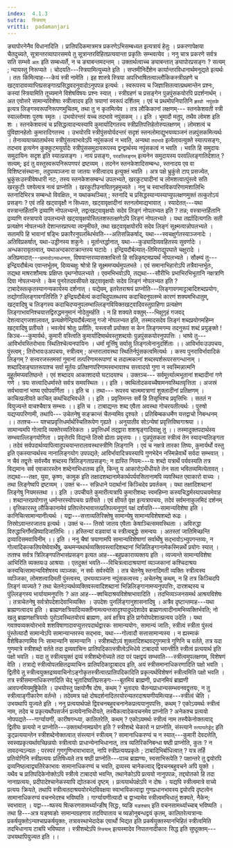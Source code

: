 ```yaml
---
index:  4.1.3
sutra:  स्त्रियाम्
vritti:  padamanjari
---
```


ङ्यापोरनेनैव विधानादिति । प्रातिपदिकमात्रमत्र प्रकरणेऽभिसम्बध्यत इत्यत्रायं हेतुः । प्रकरणापेक्षया चैतदुच्यते, सूत्रान्तरव्यापारसमये तु सूत्रान्तरविहितप्रत्ययान्ता प्रकृतिः सम्भवत्येव । ननु चात्र प्रकरणे सर्वत्र सति सम्भवे `अतः` इति सम्बध्यर्ते, न च ङ्याबन्तमदन्तम् । उक्तार्थत्वाच्च ङ्याबन्तात् ङ्यापोरप्रसङ्गः ? सत्यम् ; न्यायस्तु निरूप्यते ।
चोदयति---स्त्रियामित्युच्यते इति । सप्तमीनिर्देशेन कार्यान्तरविधानार्थमनूद्यते इत्यर्थः । ततः किमित्याह---केयं स्त्री नामेति । इह शास्त्रे स्त्रिया अपरिभाषितत्वाल्लौकिकस्त्रीग्रहणे च खट्वादावव्याप्तिप्रसङ्गात्प्रसिद्धवदनुवादोऽनुपपन्न इत्यर्थः । स्वरूपस्य च जिज्ञासितत्वात्प्रथमान्तेन प्रश्नः, कस्यां स्त्रियामिति तूच्यमाने विशेषविषयः प्रश्नः स्यात् । स्त्रीग्रहणं च प्रसङ्गेन पुन्नपुंसकयोरपि प्रदर्शनार्थम् । अत एवोत्तरे सामान्यविशेषाः स्त्रीत्वादय इति त्रयाणां स्वरूपं दर्शितम् । एवं च प्रथमोपनिपातिनि `ह्रस्वो नपुंसके` इत्यत्र लिङ्गस्वरूपनिरूपणमुचितम्, तथा तु न कृतमित्येव । तत्र लौकिकानां लक्षणम्---
स्तनकेशवती स्त्री स्याल्लोमशः पुरुषः स्मृतः ।
उभयोरन्तरं यच्च तदभावे नपुंसकम् ।। इति ।
भूमादौ मतुप्, तथैव लोमश इति शः । स्तनकेशवत्त्वं च प्रसिद्धत्वादन्यस्यापि कुमार्यादिगतस्य स्त्रीप्रतिपत्तिहेतोरुपलक्षणम् । लोमशत्वं च पुंविज्ञानहेतोः कुमारादिगतस्य । उभयोरपि स्त्रीपुंसयोर्यदन्तरं सदृशं स्तनलोमाद्युभयव्यञ्जनं तन्नपुंसकमित्यर्थः । तेनाव्ययाख्यातार्थस्य स्त्रीपुंसत्वाभावेऽपि नपुंसकत्वं न भवति, अन्यथा `तदभावे` इत्येतावत्युक्ते स्यात्पसङ्गः, तदभाव इत्यनेन कुक्कुटमयूर्यादेः स्त्रीपुंससमुदायरूपस्य द्वन्द्वार्थस्य नपुंसकत्वं न भवति । भवति हि समुदायः समुदायिनः सदृश इति स्यात्प्रसङ्गः । नायं प्रसङ्गः, `परवल्लिङ्गम्` इत्यनेन समुदायस्य परवल्लिङ्गातिदेशात् ? सत्यम्; इदं तु वस्तुस्वरूपनिरूपणपरं द्रष्टव्यम् । तदनेन स्तनकेशादिसम्बन्धः, स्तनादय एव वा विशिष्टसंस्थानाः, तदुपव्यञ्जना वा जातयः स्त्रीत्वादय इत्युक्तं भवति ।
अत्र पक्षे भ्रुकुंसे टाप् प्रसज्येत, भ्रुकुंसःउस्त्रीवेषधारी नटः, तस्य स्तनकेशसम्बन्धं उपलभ्यते, खरकुट्यादीनां च लोमशत्वात्पुंस्त्वे सति खरकुटीः पश्येत्यत्र नत्वं प्राप्नोति । खरकुटीउनापितगृहमुच्यते । ननु च स्वाभाविकपरिणामशालिभिः स्तनादिभिरत्र सम्बन्धो विवक्षितः, न यथाकथञ्चित् ; स्तनादि च प्रसिद्धस्यान्यस्याप्युपलक्षणमुक्तं तत्कुतोऽयं प्रसङ्गः ? एवं तहि खट्वावृक्षौ न सिध्यतः, खट्वावृक्षादीनां स्तनलोमाद्यभावात् । स्यादेतत्---यथा वस्त्रान्तर्हितानि द्रव्याणि नोपलभ्यन्ते, तद्वत्खट्वावृक्षयोः सदेव लिङ्गं नोपलभ्यत इति ? तन्न; वस्त्रान्तर्हितानि द्रव्याणि वस्त्रापाये उपलभ्यन्ते खट्वावृक्षयोस्तिलशस्तत्क्षणेऽपि लिङ्गं नोपलभ्यते । यथा तर्ह्यादित्यगतिः सती प्रत्यक्षेण नोपलभ्यते देशान्तरप्राप्त्या त्वनुमीयते, तथा खट्वावृक्षयोरपि सदेव लिङ्गं सूक्ष्मत्वान्नोपलभ्यते ।
सतामपि हि भावानां षड्भिः प्रकारैरनुपलब्धिर्भवति---अतिसन्निकर्षाद्, यथा---स्वचक्षुर्गतस्याञ्जनादेः । अतिविप्रकर्षात्, यथा-उड्डीनस्य शकुनेः । मूर्तान्तर्द्धानात्, यथा---कुड्यादिव्यवहितस्य सुवर्णादेः । अन्धकारावृतत्वात्, यथाअन्दकाराक्रान्तस्य घटादेः । इन्द्रियदौर्बल्यात्-तिमिराद्युपघाते चक्षुरादेः । अतिप्रमादात्---`प्रामादोऽनवधानता`, विषयान्तरव्यासक्तचित्तो हि सन्निकृष्टमप्रयर्थं नोपलभ्यते । सौक्ष्म्यं तु---इन्द्रियदौर्बल्य एवान्तर्भूतम्, दिव्यचक्षुः श्रोत्रो हि सूक्ष्ममप्यर्थमुपलभते । एवं समानाभिहारोऽपि तत्रैवान्तर्भूतः, तद्यथा माषराशौमाषः प्रक्षिप्तः पृथग्नोपलभ्यते । एवमभिभवोऽपि, तद्यथा---सौरीभिः प्रभाभिरभिभूतानि नक्षत्राणि दिवा नोपलभ्यन्ते । केम पुनरेतदवसीयते खट्वावृक्षयोः सदेव लिङ्गं नोपलभ्यत इति ? टाबादेस्तत्कृतस्यानन्यकार्यस्य दर्शनात् । यद्येवम्, इतरेतराश्रयं प्राप्नोति---लिङ्गावगमाट्टाबादिशब्दप्रयोगः, तद्योगाल्लिङ्गावगतिरिति ? इन्द्रियदौर्बल्यं कदाचिदुपलब्धस्य कदाचिदनुपलम्भे कारणं शक्यमभिधातुम्, खट्वादिषु च लिङ्गस्य कदाचिदप्यनुपलम्भाल्लिङ्गविविक्तखट्वादिवस्तुग्राहिणा प्रत्यक्षेण लिङ्गाभावनिश्चयात्तद्विरुद्धमनुमानं नोदेतुमर्हति । न हि शक्यते वक्तुम्---भिक्षुगृहं गजवद् देशत्वाद्गजशालावत्, प्रत्यक्षेणेन्द्रियदौर्बल्यात्तु गजो नोपलभ्यत इति, तस्मादसदेव लिङ्गं शब्दप्रयोगमहिम्न खट्वादिषु प्रतीयते । भवत्वेवं श्रोतुः प्रतीतिः, यस्त्वसौ प्रयोक्ता स केन लिङ्गमगम्य तदनुरूपं शब्दं प्रयुङ्क्ते ! किञ्च---कुमार्यर्थः, कुमारी वस्त्विति कुमार्यादिष्वर्थवस्तुशब्दयोः पुन्नपुंसकयोरनुपपत्तिः । भाष्ये तु---
आविर्भावस्तिरोभावः स्थितिश्चेत्यनपायिनः ।
धर्मा मूर्त्तिषु सर्वासु लिङ्गत्वेनानुदर्शिताः ।। 
आविर्भावःउउपचयः, पुंस्त्वम् ; तिरोभावःउअपचयः, स्त्रीत्वम् ; अन्तरालावस्था स्थितिर्नपुंसकत्वमित्यर्थः । कस्य पुनराविर्भावादिकं लिङ्गम् ? सत्त्वरजस्तमसां गुमानां तत्परिणामरूपाणां च तदात्मकानां शब्दस्पर्शरूपरसगन्धानाम् । शब्दादिसङ्घातरूपाश्च सर्वा मूर्तयः प्रतिक्षणपरिणामस्वभावाश्च सत्त्वादयो गुणा न स्वस्मिन्नात्मनि मूहूर्तमप्यवतिष्ठन्ते । एवं शब्दादय आकाशादयो घटादयश्च ।
उक्तञ्च---
सर्वमूर्त्त्यात्मभूतानां शब्दादीनां गणे गणे ।
त्रयः सत्त्वादिधर्मास्ते सर्वत्र समवस्थितः ।। इति ।
क्वथितोदकवच्चैषामनवस्थितवृत्तिता ।
अजस्रं सर्वभावानां भाष्य एवोपवर्णिता ।। इति च ।
तथा---
रूपस्य चात्ममात्राणां शुक्लादीनां प्रतिक्षणम् ।
काचित्प्रलीयते काचित् कथंचिदभिवर्धते ।। इति ।
प्रवृत्तिमन्तः सर्वे हि तिसृभिश्च प्रवृत्तिभिः ।
सततं न वियुज्यन्ते वाचश्चैवात्र सम्भवः ।। इति च ।
टाबाद्यन्तः शब्द एवैता अवस्था गोचरयतीत्यर्थः । पुरुषो यद्यप्यपरिणामी, तथापि---
उचेतनेषु सङ्क्रान्तं चैतन्यमिव दृश्यते ।
प्रतिबिम्बकधर्मेण यत्तद्वाचो निबन्धनम् ।।
ततश्च---
यश्चाप्रवृत्तिधर्मार्थस्चितिरूपेण गृह्यते ।
अनुयातीव सोऽन्येषां प्रवृत्तिविष्वगाश्रया ।।
सामान्यमपि गोत्वादि व्यक्तेरव्यतिरेकतः ।
प्रवृत्तिधर्मं तद्द्वारा शशश्रृङ्गादिवाक्षु तु ।।
तस्मादुक्तपदार्थस्य सम्भवाल्लिङ्गयोगिता ।
प्रवृत्तेरपि विद्यन्ते तिस्रो ह्येताः प्रवृत्तयः ।।
पुन्नपुंसकता स्त्रीत्वं तेन स्यादन्यलिङ्गता ।
तदेवं सर्वपदार्थव्यापित्वादुपचयान्तरालावस्थास्त्रीणि लिङ्गानि । एवं च नक्षत्रे तारका तिष्यः, कुमार्यर्थो वस्तु इति एकस्याप्यर्थस्य नानालिङ्गयोग उपपद्यते; आविर्भावादित्रयस्यापि गुणभेदेन नस्मिन्नेवार्थे सर्वदा सम्भवात् । न चैवं तद्वृत्तेः सर्वस्यैव शब्दस्य त्रिलिङ्गताप्रसङ्गः; न ह्यस्ति नियमः---यः शब्दो यत्रार्थे पर्यवस्यति तत्र विद्यमानः सर्व एवाकारस्तेन शब्देनाभिधातव्य इति, किन्तु य आकारोऽभीधीयते तेन सता भवितव्यमित्येतावत् । तद्यथा---तक्षा, युवा, कृष्णः, कामुक इति तक्षादशब्दानामेकार्थपर्यवसितानामपि व्यवस्थित एवाकारो वाच्यः । तथा लिङ्गेष्वपि द्रष्टव्यम् । उक्तं च---
सन्निधाने पदार्थानां किञ्चिदेव प्रवर्तकम् ।
यथा तक्षादिशब्दानां लिङ्गेषु नियमस्तथा ।। इति ।
उपचीयते कुमारीत्यत्रापि कुमारीशब्दः स्वमहिम्ना कस्यचिद्धर्मस्यापचयमेवाह । शब्दान्तरप्रयोगात्तु धर्मान्तरस्योपचयः प्रतीयते । एवं क्षीयते वृक्ष इत्यत्रापचयः, तदेवं सर्वमनाकुलमिदं दर्शनम् ।
वृत्तिकारस्तु लौकिकानामेवं प्रतिपत्तेरभावात्तत्प्रतिपत्यनुगुणं पक्षं दर्शयति---सामान्यविशेषा इति । कानिचित्सामान्यानीत्यर्थः ।
यद्वा---सत्ताव्यतिरिक्तेषु सामान्येषु सामान्यविशेषशब्दो रूढः । तिस्रोऽवान्तरजातय इत्यर्थः । उक्तं च---
तिस्रो जातय एवैताः केषाञ्चित्समवस्थिताः ।
अविरुद्धा विरुद्धाभिर्गोमहिष्यादिजातिभिः ।।
हस्तिन्यां वडवायां च स्त्रीत्वबुद्धेः समन्वयः ।
अतस्तां जातिमिच्छन्ति द्रव्यादिसमवायिनीम् ।। इति ।
ननु चैषां त्रयाणामपि सामान्यविशेषाणां सर्वार्थेषु सद्भावोऽभ्युपगन्तव्यः, न गोत्वादिकत्कतिपयेष्वेवार्थेषु, कथमन्यथार्थव्यक्तिवस्त्वादिशब्दानां भिन्निलिङ्गानामेकस्मिन्नर्थे प्रयोगः स्यात् । ततश्च सर्वत्र त्रिलिङ्गपतिभासंप्रसङ्ग इत्यत आह---बहुप्रकाराव्यक्तय इति । व्यज्यन्ते सामान्यविशेषा आभिरिति व्यक्तयःउ आश्रयाः । एतदुक्तं भवति---विचित्रत्वादाश्रयाणां व्यञ्जकानां कश्चिदाश्रयः कस्यचित्सामान्यविशेषस्य व्यञ्जकः, न सर्वः सर्वस्येति । तत्र चेतनेषु स्तनादिमती व्यक्तिः स्त्रीत्वस्य व्यञ्जिका, लोमशत्वादिमती पुंस्त्वस्य, उभयव्यञ्जना नपुंसकत्वस्य ; अचेतनेषु कथम्, न हि तत्र किञ्चिदपि लिङ्गं व्यज्यते ? तथा चेतनेऽप्यर्थव्यक्तिवस्त्वादिशब्दानां भिन्निलिङ्गानामप्यनुपपत्तिः, दारशब्दस्य च पुंल्लिङ्गस्य भार्यायामनुपत्तिः ? अत आह---क्वचिदाश्रयविशेषाभावादिति । तदभिव्यञ्जनसमर्थ आश्रयविशेषः । तत्राचेतनेषु सर्वत्रोपदेशादेवाभिव्यक्तिः । उपदेशः पुनर्लिङ्गानुशासनादिषु । अत्रैव दृष्टान्तमाह---यथा ब्राह्मणत्वादय इति । ब्राह्मणक्षत्रियादिव्यक्तीनामत्यन्तसादृश्यादुपदेशादेव ब्राह्मणत्वादीनामभिव्यक्तिर्भवति; नो खलु ब्राह्मणक्षत्रिययोः पुरोऽवस्थितयोरयं ब्राह्मणः, अयं क्षत्रिय इति प्रागेवोपदेशात्प्रत्यय उदेति । यथा गवाश्वव्यक्त्योरभावे शशविषाणादावप्युत्तरपदार्थद्वारकः सामान्ययोगः, सामान्यं जातिः, स्त्रीत्वं स्त्रीता पुंस्त्वं पुंस्तेत्यादौ सामान्वेऽपि सामान्यान्तरस्य सद्भावः, यथा---गोत्वादौ सत्तासामान्यस्य । न ह्यस्माकं वैशेषिकाणामिव निः सामान्यानि सामान्यानि ।
स्त्रीशब्दोऽयं शुक्लादिशब्दवद्गुणमात्रे गुणिनि च वर्तते, तत्र यदा गुणमात्रे स्त्रीशब्दो वर्तते तदा द्रव्यवाचिनः प्रातिपदिकात्स्त्रीत्वेऽभिधेये टाबादयो भवन्तीति स्त्रीत्वं प्रत्ययार्थ इति पक्षो भवति । यदा तु स्त्रीत्वयुक्तं द्रव्यं स्त्रीशब्देनोच्यते तदा परं पक्षद्वयं सम्भवति---स्त्रीत्वमुपलक्षणम्, विशेषणं वेति । तत्राद्ये स्त्रीत्वोपलक्षितद्रव्याचिनः प्रातिपदिकाट्टाबादय इति, अयं स्त्रीसमानाधिकरणादिति पक्षो भवति । द्वितीये तु स्त्रीत्वयुक्तद्रव्यवाचिनोऽङ्गोकृतस्त्रीत्वात्प्रातिपदिकादिति प्रकृत्यर्थविशेषणं स्त्रीत्वमिति पक्षो भवति । तत्र स्त्रीसमानाधिकरणादिति चेद् भूतादिष्वतिप्रसङ्गः---बूतमियं ब्राह्मणी, प्रधानमियं ब्राह्मणी आवपनमियमुष्ट्रिकेति । उभयोस्तु पक्षयोर्नैष दोषः, कथम् ? भूतादयः चैतन्यप्राधान्यसम्भवनवद्वृत्तयः, न तु स्त्रीत्वाङ्गीकारेण वर्तन्ते । तदेवमत्र पक्षे दोषदर्शनादितरयोरन्यतरदाश्रयणीयमित्याह---स्त्रीत्वं चेति । उभयथापि युज्यते इति । ननु प्रत्ययार्थपक्षे द्विवचनबहुवचनानेकप्रत्ययानुपपत्तिः, कथम् ? एकोऽयमर्थः स्त्रीत्वं नाम, तदेव च प्रकृत्यर्थोपसर्जनं प्रत्ययेनाभिधीयते, तस्यैकत्वादेकवचनमेव प्राप्नोति ? अनेकश्च प्रत्ययो नोपपद्यते---गार्ग्यायणी, कारीषगन्ध्या, कालितरेति, कथम् ? एकोऽयमर्थः स्त्रीत्वं नाम तस्यैकेनोक्तत्वाद् द्वितीयः प्रत्ययो न प्राप्नोति---उक्तार्थानामप्रयोग इति ? स्त्रीशब्दे चेकारो न प्राप्नोति, संस्त्याने `स्त्यायतेर्ड्रट्` इति ड्रट्प्रत्ययान्तेन स्त्रीशब्देनोक्तत्वात् संस्त्यानं स्त्रीत्वम् ? सामानाधिकरण्यं च न स्यात्---कुमारी देवदत्तेति, स्वस्वप्रकृत्यर्थावच्छिन्नयोः स्त्रीत्वयोः प्राधान्येनाभिधानात्, तत्र व्यतिरिकनिबन्धा षष्ठी प्राप्नोति, कुतः ? न तावदन्यऽन्यतः ; परस्परं गुणगुणिभावाभावात्, नापि स्त्रीप्रत्ययप्रकृतेः ; टाबादिभिर्बाधित्वात् ? यत्र तर्हि प्रतियोगिनि स्त्रीप्रत्ययः प्रतिषिध्यते तत्र षष्ठी प्राप्नोति---पञ्च ब्राह्मण्यः, स्वसाभिरूपेति ? पक्षान्तरे तु द्वयोरपि द्रव्यनिष्ठत्वाद्व्यतिरेकाभावः सामानाधिकरण्यं च भवति, द्रव्यस्य चानेकत्वाद् द्विवचनबहुवचने अपि युक्ते । यथैव च प्रातिपदिकेनोक्तेऽपि स्त्रीत्वे टाबादयो भवन्ति, तथानेकोऽपि प्रत्ययो नानुपपन्नः, तद्द्योतको हि तदा नानाप्रत्ययः, प्रदीपादेश्चानेकस्यापि द्योतकत्वं दृष्टम् । प्रत्ययार्थपक्षेऽपि न दोषः । यद्यपि स्त्रीत्वमात्रे वाच्ये प्रत्ययः क्रियते, तथापि स्त्रीत्वतदाश्रययोरभेदविवक्षया स्वाभाविकत्वाद्वा गुणप्रधानभावस्य द्वयोरपि दृष्टत्वेन सामानाधिकरण्यं वचनभेदश्च भविष्यति । गार्ग्यायणीत्यादौ च द्वाभ्यामेव स्त्रीत्वमभिधातुं शक्यते, नैकेन; स्वभावात् । यद्वा---ष्फस्य षित्करणसामर्थ्यान्ङीष् सिद्धः, ष्यङि `यङश्चाप्` इति वचनसामर्थ्याच्चाब् भविष्यति । तथा हि---अत्र यङ्ष्यङोः सामान्यग्रहणाय तदविघाताय च ष्यङोनुबन्धद्वयं कृतम्, कालितरेत्यत्रान्यः प्रकर्षयुक्तोऽन्यश्चाप्रकर्षयुक्तः, तत्रावस्थाभेदादेक एवार्थो भिद्यत इति प्रकर्षयुक्तस्यानभिहितं स्त्रीत्वमिति तदभिधानाय टाबपि भविष्यात । स्त्रीशब्देऽपि `स्त्रियाम्` इत्यस्मादेव निपातनादीकारः सिद्ध इति सुष्ठूक्तम्---उभयथापियुज्यत इति ।।
